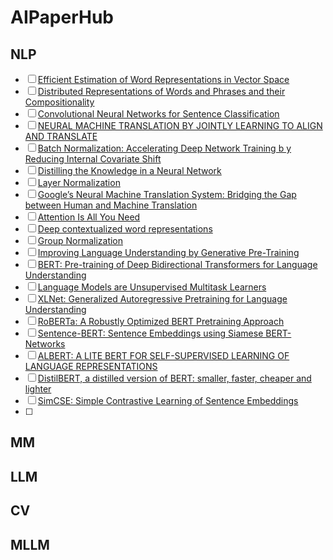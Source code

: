 # AIPaperHub
## NLP

- [ ] [Efficient Estimation of Word Representations in Vector Space](https://arxiv.org/pdf/1301.3781)
- [ ] [Distributed Representations of Words and Phrases and their Compositionality](https://arxiv.org/pdf/1310.4546)
- [ ] [Convolutional Neural Networks for Sentence Classification](https://arxiv.org/pdf/1408.5882)
- [ ] [NEURAL MACHINE TRANSLATION BY JOINTLY LEARNING TO ALIGN AND TRANSLATE](https://arxiv.org/pdf/1409.0473)
- [ ] [Batch Normalization: Accelerating Deep Network Training b y Reducing Internal Covariate Shift](https://arxiv.org/pdf/1502.03167)
- [ ] [Distilling the Knowledge in a Neural Network](https://arxiv.org/pdf/1503.02531)
- [ ] [Layer Normalization](https://arxiv.org/pdf/1607.06450)
- [ ] [Google’s Neural Machine Translation System: Bridging the Gap between Human and Machine Translation](https://arxiv.org/pdf/1609.08144)
- [ ] [Attention Is All You Need](https://arxiv.org/pdf/1706.03762)
- [ ] [Deep contextualized word representations](https://arxiv.org/pdf/1802.05365)
- [ ] [Group Normalization](https://arxiv.org/pdf/1803.08494)
- [ ] [Improving Language Understanding by Generative Pre-Training](https://cdn.openai.com/research-covers/language-unsupervised/language_understanding_paper.pdf)
- [ ] [BERT: Pre-training of Deep Bidirectional Transformers for Language Understanding](https://arxiv.org/pdf/1810.04805)
- [ ] [Language Models are Unsupervised Multitask Learners](https://cdn.openai.com/better-language-models/language_models_are_unsupervised_multitask_learners.pdf)
- [ ] [XLNet: Generalized Autoregressive Pretraining for Language Understanding](https://arxiv.org/pdf/1906.08237)
- [ ] [RoBERTa: A Robustly Optimized BERT Pretraining Approach](https://arxiv.org/pdf/1907.11692)
- [ ] [Sentence-BERT: Sentence Embeddings using Siamese BERT-Networks](https://arxiv.org/pdf/1908.10084)
- [ ] [ALBERT: A LITE BERT FOR SELF-SUPERVISED LEARNING OF LANGUAGE REPRESENTATIONS](https://arxiv.org/pdf/1909.11942)
- [ ] [DistilBERT, a distilled version of BERT: smaller, faster, cheaper and lighter](https://arxiv.org/pdf/1910.01108)
- [ ] [SimCSE: Simple Contrastive Learning of Sentence Embeddings](https://arxiv.org/pdf/2104.08821)
- [ ] 





## MM







## LLM







## CV









## MLLM



